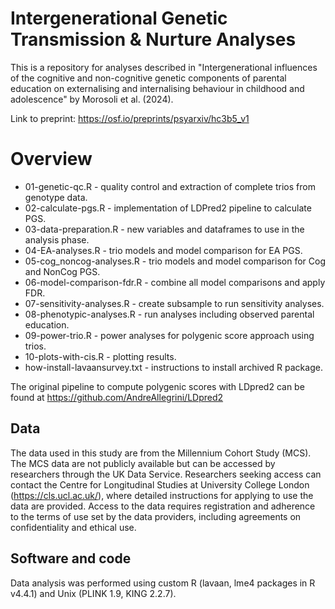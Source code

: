 # Intergenerational Genetic Transmission & Nurture Analyses

This is a repository for analyses described in "Intergenerational influences of the cognitive and non-cognitive genetic components of parental education on externalising and internalising behaviour in childhood and adolescence" by Morosoli et al. (2024).

Link to preprint: https://osf.io/preprints/psyarxiv/hc3b5_v1

# Overview

- 01-genetic-qc.R - quality control and extraction of complete trios from genotype data.
- 02-calculate-pgs.R - implementation of LDPred2 pipeline to calculate PGS.
- 03-data-preparation.R - new variables and dataframes to use in the analysis phase.
- 04-EA-analyses.R - trio models and model comparison for EA PGS.
- 05-cog_noncog-analyses.R - trio models and model comparison for Cog and NonCog PGS.
- 06-model-comparison-fdr.R - combine all model comparisons and apply FDR.
- 07-sensitivity-analyses.R - create subsample to run sensitivity analyses.
- 08-phenotypic-analyses.R - run analyses including observed parental education.
- 09-power-trio.R - power analyses for polygenic score approach using trios.
- 10-plots-with-cis.R - plotting results.
- how-install-lavaansurvey.txt - instructions to install archived R package.

The original pipeline to compute polygenic scores with LDpred2 can be found at https://github.com/AndreAllegrini/LDpred2

## Data
The data used in this study are from the Millennium Cohort Study (MCS). The MCS data are not publicly available but can be accessed by researchers through the UK Data Service. Researchers seeking access can contact the Centre for Longitudinal Studies at University College London (https://cls.ucl.ac.uk/), where detailed instructions for applying to use the data are provided. Access to the data requires registration and adherence to the terms of use set by the data providers, including agreements on confidentiality and ethical use.

## Software and code
Data analysis was performed using custom R (lavaan, lme4 packages in R v4.4.1) and Unix (PLINK 1.9, KING 2.2.7).
